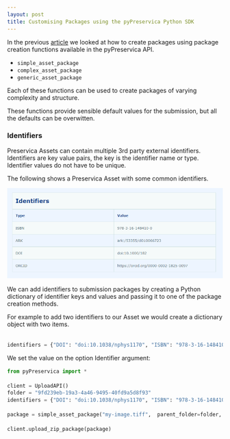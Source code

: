 ```yaml
---
layout: post
title: Customising Packages using the pyPreservica Python SDK
---
```


In the previous [article](https://carj.github.io/2023/01/21/creating-packages/) we looked at how to create packages using package creation functions available in the  pyPreservica API.

* `simple_asset_package`
* `complex_asset_package`
* `generic_asset_package`

Each of these functions can be used to create packages of varying complexity and structure.

These functions provide sensible default values for the submission, but all the defaults can be overwitten.

### Identifiers

Preservica Assets can contain multiple 3rd party external identifiers. Identifiers are key value pairs, the key is the identifier name or type.
Identifier values do not have to be unique.

The following shows a Preservica Asset with some common identifiers.

![indentifiers](/public/images/identifiers.png)

We can add identifiers to submission packages by creating a Python dictionary of identifier keys and values and passing it to one of the package creation methods.

For example to add two identifiers to our Asset we would create a dictionary object with two items.

```python

identifiers = {"DOI": "doi:10.1038/nphys1170", "ISBN": "978-3-16-148410-0"}

```

We set the value on the option Identifier argument:


```python
from pyPreservica import *

client = UploadAPI()
folder = "9fd239eb-19a3-4a46-9495-40fd9a5d8f93"
identifiers = {"DOI": "doi:10.1038/nphys1170", "ISBN": "978-3-16-148410-0"}

package = simple_asset_package("my-image.tiff",  parent_folder=folder, Identifiers=identifiers)

client.upload_zip_package(package)
```




